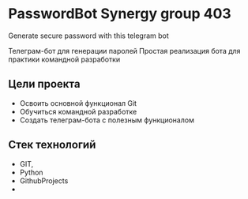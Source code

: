 # PasswordBot Synergy group 403
Generate secure password with this telegram bot

Телеграм-бот для генерации паролей
Простая реализация бота для практики командной разработки

## Цели проекта
- Освоить основной функционал Git
- Обучиться командной разработке
- Создать телеграм-бота с полезным функционалом


## Стек технологий
- GIT,
- Python
- GithubProjects
- 
